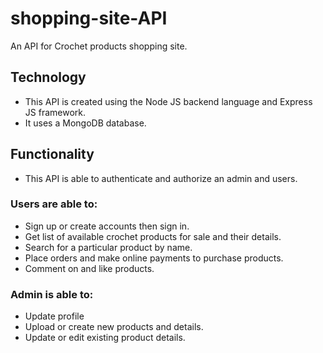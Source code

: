 # shopping-site-API
An API for Crochet products shopping site.

## Technology
- This API is created using the Node JS backend language and Express JS framework.
- It uses a MongoDB database.

## Functionality
- This API is able to authenticate and authorize an admin and users.
### Users are able to:
- Sign up or create accounts then sign in.
- Get list of available crochet products for sale and their details.
- Search for a particular product by name.
- Place orders and make online payments to purchase products.
- Comment on and like products.
### Admin is able to:
- Update profile
- Upload or create new products and details.
- Update or edit existing product details.